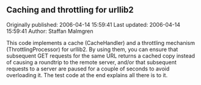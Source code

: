## Caching and throttling for urllib2

Originally published: 2006-04-14 15:59:41
Last updated: 2006-04-14 15:59:41
Author: Staffan Malmgren

This code implements a cache (CacheHandler) and a throttling mechanism (ThrottlingProcessor) for urllib2. By using them, you can ensure that subsequent GET requests for the same URL returns a cached copy instead of causing a roundtrip to the remote server, and/or that subsequent requests to a server are paused for a couple of seconds to avoid overloading it. The test code at the end explains all there is to it.